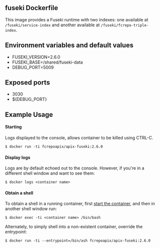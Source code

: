## fuseki Dockerfile

This image provides a Fuseki runtime with two indexes: one available at `/fuseki/service-index` and another available at `/fuseki/fcrepo-triple-index`.

## Environment variables and default values

* FUSEKI_VERSION=2.6.0
* FUSEKI_BASE=/shared/fuseki-data
* DEBUG_PORT=5009

## Exposed ports

* 3030
* ${DEBUG_PORT}

## Example Usage

#### Starting

Logs displayed to the console, allows container to be killed using CTRL-C.

`$ docker run -ti fcrepoapix/apix-fuseki:2.6.0`

#### Display logs

Logs are by default echoed out to the console.  However, if you're in a different shell window and want to see them:

`$ docker logs <container name>`

#### Obtain a shell

To obtain a shell in a running container, first [start the container](#starting), and then in another shell window run:

`$ docker exec -ti <container name> /bin/bash`

Alternately, to simply shell into a non-existent container, override the entrypoint:

`$ docker run -ti --entrypoint=/bin/ash fcrepoapix/apix-fuseki:2.6.0`
